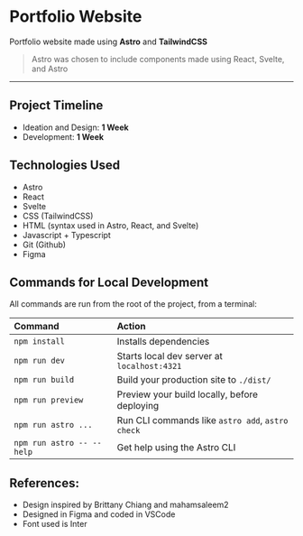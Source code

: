 # Portfolio Website

Portfolio website made using **Astro** and **TailwindCSS**

> Astro was chosen to include components made using React, Svelte, and Astro

---

## Project Timeline

- Ideation and Design: **1 Week**
- Development: **1 Week**

## Technologies Used

- Astro
- React
- Svelte
- CSS (TailwindCSS)
- HTML (syntax used in Astro, React, and Svelte)
- Javascript + Typescript
- Git (Github)
- Figma

## Commands for Local Development

All commands are run from the root of the project, from a terminal:

| Command                   | Action                                           |
| :------------------------ | :----------------------------------------------- |
| `npm install`             | Installs dependencies                            |
| `npm run dev`             | Starts local dev server at `localhost:4321`      |
| `npm run build`           | Build your production site to `./dist/`          |
| `npm run preview`         | Preview your build locally, before deploying     |
| `npm run astro ...`       | Run CLI commands like `astro add`, `astro check` |
| `npm run astro -- --help` | Get help using the Astro CLI                     |

## References:

- Design inspired by Brittany Chiang and mahamsaleem2
- Designed in Figma and coded in VSCode
- Font used is Inter
